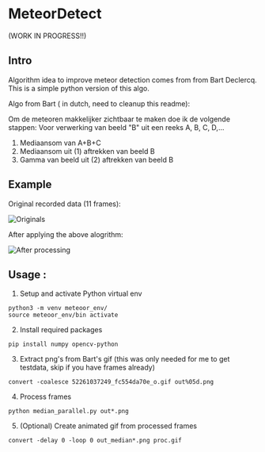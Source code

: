 # MeteorDetect

(WORK IN PROGRESS!!)

## Intro

Algorithm idea to improve meteor detection comes from from Bart Declercq.
This is a simple python version of this algo.

Algo from Bart ( in dutch, need to cleanup this readme):

Om de meteoren makkelijker zichtbaar te maken doe ik de volgende stappen:
Voor verwerking van beeld "B" uit een reeks A, B, C, D,...

1) Mediaansom van A+B+C
2) Mediaansom uit (1) aftrekken van beeld B
3) Gamma van beeld uit (2) aftrekken van beeld B

## Example 

Original recorded data (11 frames):

![Originals](https://live.staticflickr.com/65535/52261037249_fc554da70e_o.gif)

After applying the above alogrithm:

![After processing](https://live.staticflickr.com/65535/52259782297_39a5f8e20d_o.gif)

## Usage :

1. Setup and activate Python virtual env
```
python3 -m venv meteoor_env/
source meteoor_env/bin activate
```
2. Install required packages
```
pip install numpy opencv-python
```
3. Extract png's from Bart's gif (this was only needed for me to get testdata, skip if you have frames already)
```
convert -coalesce 52261037249_fc554da70e_o.gif out%05d.png
```
4. Process frames
```
python median_parallel.py out*.png
```
5. (Optional) Create animated gif from processed frames
```
convert -delay 0 -loop 0 out_median*.png proc.gif
```

